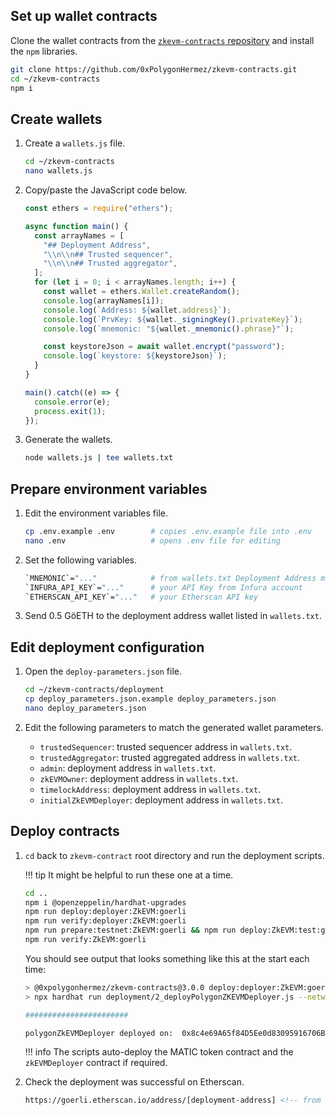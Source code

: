 ## Set up wallet contracts

Clone the wallet contracts from the [`zkevm-contracts` repository](https://github.com/0xPolygonHermez/zkevm-contracts) and install the `npm` libraries.

```sh
git clone https://github.com/0xPolygonHermez/zkevm-contracts.git
cd ~/zkevm-contracts
npm i
```

## Create wallets

1. Create a `wallets.js` file.

    ```sh
    cd ~/zkevm-contracts
    nano wallets.js
    ```

2. Copy/paste the JavaScript code below.

    ```js
    const ethers = require("ethers");

    async function main() {
      const arrayNames = [
        "## Deployment Address",
        "\\n\\n## Trusted sequencer",
        "\\n\\n## Trusted aggregator",
      ];
      for (let i = 0; i < arrayNames.length; i++) {
        const wallet = ethers.Wallet.createRandom();
        console.log(arrayNames[i]);
        console.log(`Address: ${wallet.address}`);
        console.log(`PrvKey: ${wallet._signingKey().privateKey}`);
        console.log(`mnemonic: "${wallet._mnemonic().phrase}"`);

        const keystoreJson = await wallet.encrypt("password");
        console.log(`keystore: ${keystoreJson}`);
      }
    }

    main().catch((e) => {
      console.error(e);
      process.exit(1);
    });
    ```

3. Generate the wallets.

    ```sh
    node wallets.js | tee wallets.txt
    ```

## Prepare environment variables

1. Edit the environment variables file.

    ```bash
    cp .env.example .env        # copies .env.example file into .env
    nano .env                   # opens .env file for editing
    ```

2. Set the following variables.

    ```sh
    `MNEMONIC`="..."            # from wallets.txt Deployment Address mnemonic
    `INFURA_API_KEY`="..."      # your API Key from Infura account
    `ETHERSCAN_API_KEY`="..."   # your Etherscan API key
    ```

3. Send 0.5 GöETH to the deployment address wallet listed in `wallets.txt`.

## Edit deployment configuration

1. Open the `deploy-parameters.json` file.

    ```sh
    cd ~/zkevm-contracts/deployment
    cp deploy_parameters.json.example deploy_parameters.json
    nano deploy_parameters.json
    ```

2. Edit the following parameters to match the generated wallet parameters.

    - `trustedSequencer`: trusted sequencer address in `wallets.txt`.
    - `trustedAggregator`: trusted aggregated address in `wallets.txt`.
    - `admin`: deployment address in `wallets.txt`.
    - `zkEVMOwner`: deployment address in `wallets.txt`.
    - `timelockAddress`: deployment address in `wallets.txt`.
    - `initialZkEVMDeployer`: deployment address in `wallets.txt`.  

## Deploy contracts

1. `cd` back to `zkevm-contract` root directory and run the deployment scripts.

    !!! tip
        It might be helpful to run these one at a time.

    ```sh
    cd ..
    npm i @openzeppelin/hardhat-upgrades
    npm run deploy:deployer:ZkEVM:goerli
    npm run verify:deployer:ZkEVM:goerli
    npm run prepare:testnet:ZkEVM:goerli && npm run deploy:ZkEVM:test:goerli
    npm run verify:ZkEVM:goerli
    ```

    You should see output that looks something like this at the start each time:

    ```sh
    > @0xpolygonhermez/zkevm-contracts@3.0.0 deploy:deployer:ZkEVM:goerli
    > npx hardhat run deployment/2_deployPolygonZKEVMDeployer.js --network goerli

    #######################

    polygonZkEVMDeployer deployed on:  0x8c4e69A65f84D5Ee0d83095916706Be74C133571
    ```

    !!! info
        The scripts auto-deploy the MATIC token contract and the `zkEVMDeployer` contract if required.

2. Check the deployment was successful on Etherscan.

    ```html
    https://goerli.etherscan.io/address/[deployment-address] <!-- from `wallets.txt` -->
    ```